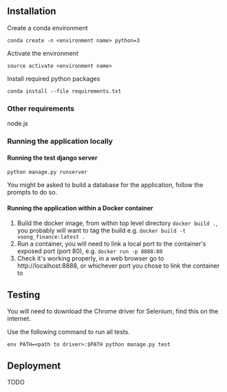 ## Installation

Create a conda environment

`conda create -n <environment name> python=3`

Activate the environment

`source activate <environment name>`

Install required python packages

`conda install --file requirements.txt`

### Other requirements
node.js

### Running the application locally
#### Running the test django server
`python manage.py runserver`

You might be asked to build a database for the application, follow the prompts to do so.
#### Running the application within a Docker container
1. Build the docker image, from within top level directory `docker build .`, you probably will want to tag the build e.g. `docker build -t voong_finance:latest .`
2. Run a container, you will need to link a local port to the container's exposed port (port 80), e.g. `docker run -p 8888:80`
3. Check it's working properly, in a web browser go to http://localhost:8888, or whichever port you chose to link the container to

## Testing

You will need to download the Chrome driver for Selenium, find this on the internet.

Use the following command to run all tests.

`env PATH=<path to driver>:$PATH python manage.py test`

## Deployment

TODO
